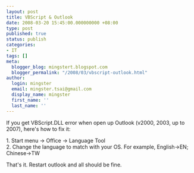 ```yaml
---
layout: post
title: VBScript & Outlook
date: 2008-03-20 15:45:00.000000000 +08:00
type: post
published: true
status: publish
categories:
- IT
tags: []
meta:
  blogger_blog: mingstert.blogspot.com
  blogger_permalink: "/2008/03/vbscript-outlook.html"
author:
  login: mingster
  email: mingster.tsai@gmail.com
  display_name: mingster
  first_name: ''
  last_name: ''
---
```

<p>If you get VBScript.DLL error when open up Outlook (v2000, 2003, up to 2007), here's how to fix it:</p>
<p>1. Start menu -&gt; Office -&gt; Language Tool<br />2. Change the language to match with your OS. For example, English-&gt;EN; Chinese-&gt;TW</p>
<p>That's it. Restart outlook and all should be fine.</p>
